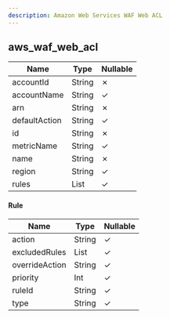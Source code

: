 ```yaml
---
description: Amazon Web Services WAF Web ACL
---
```

aws_waf_web_acl
---------------

| **Name**      | **Type**   | **Nullable** |
| ------------- | ---------- | ------------ |
| accountId     | String     | &cross;      |
| accountName   | String     | &check;      |
| arn           | String     | &cross;      |
| defaultAction | String     | &check;      |
| id            | String     | &cross;      |
| metricName    | String     | &check;      |
| name          | String     | &cross;      |
| region        | String     | &check;      |
| rules         | List<Rule> | &check;      |

#### Rule
| **Name**       | **Type**     | **Nullable** |
| -------------- | ------------ | ------------ |
| action         | String       | &check;      |
| excludedRules  | List<String> | &check;      |
| overrideAction | String       | &check;      |
| priority       | Int          | &check;      |
| ruleId         | String       | &check;      |
| type           | String       | &check;      |

